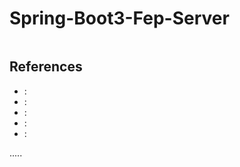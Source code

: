 Spring-Boot3-Fep-Server
=======================

```
```



References
----------
- []( ""):
- []( ""):
- []( ""):
- []( ""):
- []( ""):



.....

